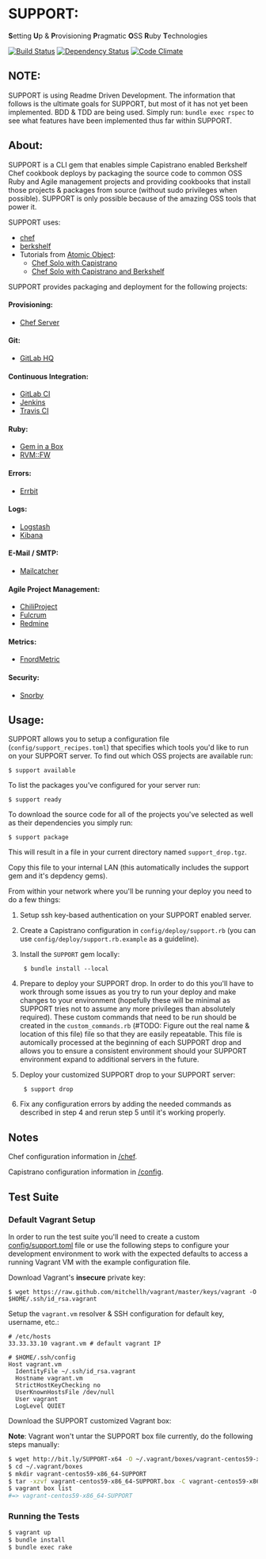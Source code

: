# SUPPORT:

**S**etting **U**p & **P**rovisioning **P**ragmatic **O**SS **R**uby **T**echnologies

[![Build Status](https://travis-ci.org/stevenhaddox/SUPPORT.png?branch=master)](https://travis-ci.org/stevenhaddox/SUPPORT) [![Dependency Status](https://gemnasium.com/stevenhaddox/SUPPORT.png)](https://gemnasium.com/stevenhaddox/SUPPORT) [![Code Climate](https://codeclimate.com/github/stevenhaddox/SUPPORT.png)](https://codeclimate.com/github/stevenhaddox/SUPPORT)

## NOTE:

SUPPORT is using Readme Driven Development. The information that follows is the ultimate goals for SUPPORT, but most of it has not yet been implemented. BDD & TDD are being used. Simply run: `bundle exec rspec` to see what features have been implemented thus far within SUPPORT.

## About:

SUPPORT is a CLI gem that enables simple Capistrano enabled Berkshelf Chef cookbook deploys by packaging the source code to common OSS Ruby and Agile management projects and providing cookbooks that install those projects & packages from source (without sudo privileges when possible).
SUPPORT is only possible because of the amazing OSS tools that power it.

SUPPORT uses:

* [chef](http://www.opscode.com/chef/)
* [berkshelf](http://berkshelf.com/)
* Tutorials from [Atomic Object](http://atomicobject.com):
  * [Chef Solo with Capistrano](http://spin.atomicobject.com/2012/12/18/chef-solo-with-capistrano/)
  * [Chef Solo with Capistrano and Berkshelf](http://spin.atomicobject.com/2013/01/03/berks-simplifying-chef-solo-cookbook-management-with-berkshelf/)

SUPPORT provides packaging and deployment for the following projects:

#### Provisioning:

* [Chef Server](http://docs.opscode.com/#the-chef-server)

#### Git:

* [GitLab HQ](https://github.com/gitlabhq/gitlabhq)

#### Continuous Integration:

* [GitLab CI](https://github.com/gitlabhq/gitlab-ci)
* [Jenkins](http://jenkins-ci.org)
* [Travis CI](https://travis-ci.org)

#### Ruby:

* [Gem in a Box](https://github.com/cwninja/geminabox)
* [RVM::FW](https://github.com/stevenhaddox/rvm_fw)

#### Errors:

* [Errbit](https://github.com/errbit/errbit)

#### Logs:

* [Logstash](http://logstash.net)
* [Kibana](http://kibana.org)

#### E-Mail / SMTP:

* [Mailcatcher](http://mailcatcher.me)

#### Agile Project Management:

* [ChiliProject](https://www.chiliproject.org)
* [Fulcrum](https://github.com/malclocke/fulcrum)
* [Redmine](http://www.redmine.org)

#### Metrics:

* [FnordMetric](https://github.com/paulasmuth/fnordmetric)

#### Security:

* [Snorby](https://snorby.org)

## Usage:

SUPPORT allows you to setup a configuration file (`config/support_recipes.toml`) that specifies which tools you'd like to run on your SUPPORT server. To find out which OSS projects are available run:

    $ support available

To list the packages you've configured for your server run:

    $ support ready

To download the source code for all of the projects you've selected as well as their dependencies you simply run:

    $ support package

This will result in a file in your current directory named `support_drop.tgz`.

Copy this file to your internal LAN (this automatically includes the support gem and it's depdency gems).

From within your network where you'll be running your deploy you need to do a few things:

1. Setup ssh key-based authentication on your SUPPORT enabled server.
2. Create a Capistrano configuration in `config/deploy/support.rb` (you can use `config/deploy/support.rb.example` as a guideline).
3. Install the `SUPPORT` gem locally:

        $ bundle install --local

4. Prepare to deploy your SUPPORT drop. In order to do this you'll have to work through some issues as you try to run your deploy and make changes to your environment (hopefully these will be minimal as SUPPORT tries not to assume any more privileges than absolutely required). These custom commands that need to be run should be created in the `custom_commands.rb` (#TODO: Figure out the real name & location of this file) file so that they are easily repeatable. This file is automically processed at the beginning of each SUPPORT drop and allows you to ensure a consistent environment should your SUPPORT environment expand to additional servers in the future.
5. Deploy your customized SUPPORT drop to your SUPPORT server:

        $ support drop

6. Fix any configuration errors by adding the needed commands as described in step 4 and rerun step 5 until it's working properly.

## Notes

Chef configuration information in [/chef](chef).

Capistrano configuration information in [/config](config).

## Test Suite

### Default Vagrant Setup

In order to run the test suite you'll need to create a custom [config/support.toml](config/support.toml.example) file or use the following steps to configure your development environment to work with the expected defaults to access a running Vagrant VM with the example configuration file.

Download Vagrant's **insecure** private key:

```
$ wget https://raw.github.com/mitchellh/vagrant/master/keys/vagrant -O $HOME/.ssh/id_rsa.vagrant
```

Setup the `vagrant.vm` resolver & SSH configuration for default key, username, etc.:

```
# /etc/hosts
33.33.33.10 vagrant.vm # default vagrant IP
```

```
# $HOME/.ssh/config
Host vagrant.vm
  IdentityFile ~/.ssh/id_rsa.vagrant
  Hostname vagrant.vm
  StrictHostKeyChecking no
  UserKnownHostsFile /dev/null
  User vagrant
  LogLevel QUIET
```

Download the SUPPORT customized Vagrant box:

**Note**: Vagrant won't untar the SUPPORT box file currently, do the following
steps manually:

```bash
$ wget http://bit.ly/SUPPORT-x64 -O ~/.vagrant/boxes/vagrant-centos59-x86_64-SUPPORT.box
$ cd ~/.vagrant/boxes
$ mkdir vagrant-centos59-x86_64-SUPPORT
$ tar -xzvf vagrant-centos59-x86_64-SUPPORT.box -C vagrant-centos59-x86_64-SUPPORT/
$ vagrant box list
#=> vagrant-centos59-x86_64-SUPPORT
```

### Running the Tests

```bash
$ vagrant up
$ bundle install
$ bundle exec rake
```
